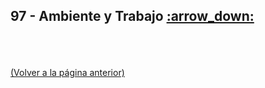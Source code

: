 
<html>
<body>
<h2>97 - Ambiente y Trabajo <a href="https://downgit.github.io/#/home?url=https://github.com/Apuntes-FIUBA/Apuntes-Electronica/tree/main/97 - Ambiente y Trabajo">:arrow_down:</a></h2>
<ul>
</ul>
</body>
</html>














<br><br><br>[(Volver a la página anterior)](../)
